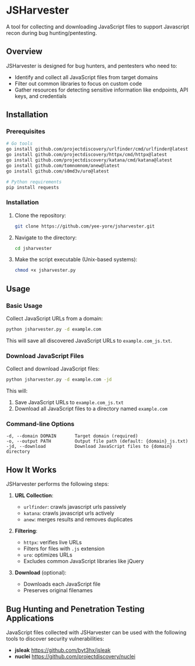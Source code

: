 # JSHarvester

A tool for collecting and downloading JavaScript files to support Javascript recon during bug hunting/pentesting.

## Overview

JSHarvester is designed for bug hunters, and pentesters who need to:
- Identify and collect all JavaScript files from target domains
- Filter out common libraries to focus on custom code
- Gather resources for detecting sensitive information like endpoints, API keys, and credentials

## Installation

### Prerequisites


```bash
# Go tools
go install github.com/projectdiscovery/urlfinder/cmd/urlfinder@latest
go install github.com/projectdiscovery/httpx/cmd/httpx@latest
go install github.com/projectdiscovery/katana/cmd/katana@latest
go install github.com/tomnomnom/anew@latest
go install github.com/s0md3v/uro@latest

# Python requirements
pip install requests
```


### Installation

1. Clone the repository:
   ```bash
   git clone https://github.com/yee-yore/jsharvester.git
   ```

2. Navigate to the directory:
   ```bash
   cd jsharvester
   ```

3. Make the script executable (Unix-based systems):
   ```bash
   chmod +x jsharvester.py
   ```

## Usage

### Basic Usage

Collect JavaScript URLs from a domain:

```bash
python jsharvester.py -d example.com
```

This will save all discovered JavaScript URLs to `example.com_js.txt`.

### Download JavaScript Files

Collect and download JavaScript files:

```bash
python jsharvester.py -d example.com -jd
```

This will:
1. Save JavaScript URLs to `example.com_js.txt`
2. Download all JavaScript files to a directory named `example.com`



### Command-line Options

```
-d, --domain DOMAIN       Target domain (required)
-o, --output PATH         Output file path (default: {domain}_js.txt)
-jd, --download           Download JavaScript files to {domain} directory
```

## How It Works

JSHarvester performs the following steps:

1. **URL Collection**:
   - `urlfinder`: crawls javascript urls passively
   - `katana`: crawls javascript urls actively
   - `anew`: merges results and removes duplicates 

2. **Filtering**:
   - `httpx`: verifies live URLs 
   - Filters for files with `.js` extension
   - `uro`: optimizes URLs 
   - Excludes common JavaScript libraries like jQuery

3. **Download** (optional):
   - Downloads each JavaScript file
   - Preserves original filenames

## Bug Hunting and Penetration Testing Applications

JavaScript files collected with JSHarvester can be used with the following tools to discover security vulnerabilities:

- **jsleak** https://github.com/byt3hx/jsleak
- **nuclei** https://github.com/projectdiscovery/nuclei